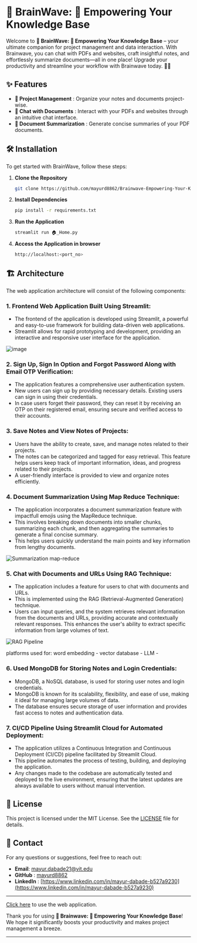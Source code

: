 # 🧠 BrainWave: 🤖 Empowering Your Knowledge Base

Welcome to **🧠 BrainWave: 🤖 Empowering Your Knowledge Base** – your ultimate companion for project management and data interaction. With Brainwave, you can chat with PDFs and websites, craft insightful notes, and effortlessly summarize documents—all in one place! Upgrade your productivity and streamline your workflow with Brainwave today. 🚀💡


## ✨ Features 
- **📂 Project Management** : Organize your notes and documents project-wise.
- **💬 Chat with Documents** : Interact with your PDFs and websites through an intuitive chat interface.
- **📝 Document Summarization** : Generate concise summaries of your PDF documents.


## 🛠️ Installation 
To get started with BrainWave, follow these steps:

1. **Clone the Repository**
    ```bash
    git clone https://github.com/mayurd8862/Brainwave-Empowering-Your-Knowledge-Base.git
    ```

2. **Install Dependencies**
    ```bash
    pip install -r requirements.txt
    ```

3. **Run the Application**
    ```bash
    streamlit run 🏠_Home.py
    ```
    
4. **Access the Application in browser**
   ```bash
   http://localhost:<port_no>
   ```

## 🏗️ Architecture

The web application architecture will consist of the following components:

### 1. Frontend Web Application Built Using Streamlit:

- The frontend of the application is developed using Streamlit, a powerful and easy-to-use framework for building data-driven web applications.
- Streamlit allows for rapid prototyping and development, providing an interactive and responsive user interface for the application.

![image](https://github.com/mayurd8862/Brainwave-Empowering-Your-Knowledge-Base/assets/113239727/38ac6223-a0bc-4c3c-99ed-ac8ea335e6f1)

  
### 2. Sign Up, Sign In Option and Forgot Password Along with Email OTP Verification:

- The application features a comprehensive user authentication system.
- New users can sign up by providing necessary details. Existing users can sign in using their credentials.
- In case users forget their password, they can reset it by receiving an OTP on their registered email, ensuring secure and verified access to their accounts.
  
### 3. Save Notes and View Notes of Projects:

- Users have the ability to create, save, and manage notes related to their projects.
- The notes can be categorized and tagged for easy retrieval. This feature helps users keep track of important information, ideas, and progress related to their projects.
- A user-friendly interface is provided to view and organize notes efficiently.
  
### 4. Document Summarization Using Map Reduce Technique:

- The application incorporates a document summarization feature with impactfull emojis using the MapReduce technique.
- This involves breaking down documents into smaller chunks, summarizing each chunk, and then aggregating the summaries to generate a final concise summary.
- This helps users quickly understand the main points and key information from lengthy documents.

![Summarization map-reduce](https://github.com/user-attachments/assets/dccc4bf9-a461-4f4d-a63d-c622c56e3e30)


### 5. Chat with Documents and URLs Using RAG Technique:

- The application includes a feature for users to chat with documents and URLs.
- This is implemented using the RAG (Retrieval-Augmented Generation) technique.
- Users can input queries, and the system retrieves relevant information from the documents and URLs, providing accurate and contextually relevant responses. This enhances the user's ability to extract specific information from large volumes of text.

![RAG Pipeline](https://github.com/user-attachments/assets/9f549bd2-c162-4464-9a3d-41d6919edf69)

platforms used for:
word embedding - 
vector database - 
LLM - 

### 6. Used MongoDB for Storing Notes and Login Credentials:

- MongoDB, a NoSQL database, is used for storing user notes and login credentials.
- MongoDB is known for its scalability, flexibility, and ease of use, making it ideal for managing large volumes of data.
- The database ensures secure storage of user information and provides fast access to notes and authentication data.

### 7. CI/CD Pipeline Using Streamlit Cloud for Automated Deployment:

- The application utilizes a Continuous Integration and Continuous Deployment (CI/CD) pipeline facilitated by Streamlit Cloud. 
- This pipeline automates the process of testing, building, and deploying the application. 
- Any changes made to the codebase are automatically tested and deployed to the live environment, ensuring that the latest updates are always available to users without manual intervention.

## 📜 License 
This project is licensed under the MIT License. See the [LICENSE](LICENSE) file for details.

## 📧 Contact 
For any questions or suggestions, feel free to reach out:

- **Email**: mayur.dabade21@vit.edu
- **GitHub** : [mayurd8862](https://github.com/mayur8862)
- **LinkedIn** : [https://www.linkedin.com/in/mayur-dabade-b527a9230](https://www.linkedin.com/in/mayur-dabade-b527a9230)

---
[Click here](https://brainwave.streamlit.app/) to use the web application.

Thank you for using **🧠 Brainwave: 🤖 Empowering Your Knowledge Base**! We hope it significantly boosts your productivity and makes project management a breeze.

---
